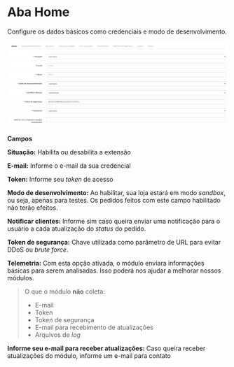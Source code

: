 # Aba Home

Configure os dados básicos como credenciais e modo de desenvolvimento.

![Tab Home](./assets/tab-home.png#zoom)

**Campos**

**Situação:** Habilita ou desabilita a extensão

**E-mail:** Informe o e-mail da sua credencial

**Token:** Informe seu *token* de acesso

**Modo de desenvolvimento:** Ao habilitar, sua loja estará em modo *sandbox*, ou seja, apenas para testes. Os pedidos feitos com este campo habilitado não terão efeitos.

**Notificar clientes:** Informe sim caso queira enviar uma notificação para o usuário a cada atualização do *status* do pedido.

**Token de segurança:** Chave utilizada como parâmetro de URL para evitar DDoS ou *brute force*.

**Telemetria:** Com esta opção ativada, o módulo enviara informações básicas para serem analisadas. Isso poderá nos ajudar a melhorar nossos módulos.

 > O que o módulo **não** coleta:
 >  - E-mail
 >  - Token
 >  - Token de segurança
 >  - E-mail para recebimento de atualizações
 >  - Arquivos de *log*

**Informe seu e-mail para receber atualizações:** Caso queira receber atualizações do módulo, informe um e-mail para contato